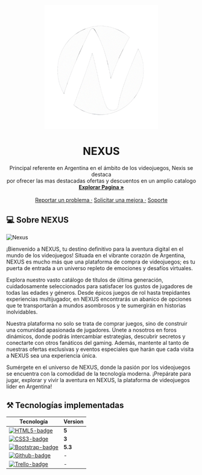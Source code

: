 <div align='center'>
<a href="https://nexus-89i.netlify.app/">
    <img src="./img/nexus-logo.png" alt="nexus" width="300">
</a>    
<h1>NEXUS</h1>
Principal referente en Argentina en el ámbito de los videojuegos, Nexis se destaca <br> por ofrecer las mas destacadas ofertas y descuentos en un amplio catalogo <br> 
<a href="https://nexus-89i.netlify.app/"><strong>Explorar Pagina »</strong></a>
<br>
<br>
<a href="https://nexus-89i.netlify.app/">Reportar un problema ·</a>
<a href="https://nexus-89i.netlify.app/">Solicitar una mejora ·</a>
<a href="https://nexus-89i.netlify.app/">Soporte </a></p>
</div>

## 💻 Sobre NEXUS

![Nexus](img/nexus-page.png)

¡Bienvenido a NEXUS, tu destino definitivo para la aventura digital en el mundo de los videojuegos! Situada en el vibrante corazón de Argentina, NEXUS es mucho más que una plataforma de compra de videojuegos; es tu puerta de entrada a un universo repleto de emociones y desafíos virtuales.

Explora nuestro vasto catálogo de títulos de última generación, cuidadosamente seleccionados para satisfacer los gustos de jugadores de todas las edades y géneros. Desde épicos juegos de rol hasta trepidantes experiencias multijugador, en NEXUS encontrarás un abanico de opciones que te transportarán a mundos asombrosos y te sumergirán en historias inolvidables.

Nuestra plataforma no solo se trata de comprar juegos, sino de construir una comunidad apasionada de jugadores. Únete a nosotros en foros dinámicos, donde podrás intercambiar estrategias, descubrir secretos y conectarte con otros fanáticos del gaming. Además, mantente al tanto de nuestras ofertas exclusivas y eventos especiales que harán que cada visita a NEXUS sea una experiencia única.

Sumérgete en el universo de NEXUS, donde la pasión por los videojuegos se encuentra con la comodidad de la tecnología moderna. ¡Prepárate para jugar, explorar y vivir la aventura en NEXUS, la plataforma de videojuegos líder en Argentina!

## ⚒️ Tecnologías implementadas

| Tecnología                          | Version |
| ----------------------------------- | ------- |
| [![HTML5-badge]][HTML-url]          | **5**   |
| [![CSS3-badge]][CSS3-url]           | **3**   |
| [![Bootstrap-badge]][Bootstrap-url] | **5.3** |
| [![Github-badge]][Github-url]       | -       |
| [![Trello-badge]][Trello-url]       | -       |

<!-- Markdown links & images -->

<!-- badges para usar -->
<!-- https://github.com/alexandresanlim/Badges4-README.md-Profile/blob/master/README.md -->

<!-- iconitos -->
<!-- https://simpleicons.org/?q=css -->

<!-- como se arma el badge -->
<!-- https://shields.io/badges -->


[HTML5-badge]: https://img.shields.io/badge/HTML5-E34F26?style=for-the-badge&logo=html5&logoColor=white
[HTML-url]: https://html.com/tags/
[CSS3-badge]: https://img.shields.io/badge/CSS3-1572B6?style=for-the-badge&logo=css3&logoColor=white
[CSS3-url]: https://www.w3.org/Style/CSS/
[Bootstrap-badge]: https://img.shields.io/badge/Bootstrap-7952B3?style=for-the-badge&logo=bootstrap&logoColor=white
[Bootstrap-url]: https://getbootstrap.com/
[Github-badge]: https://img.shields.io/badge/GitHub-100000?style=for-the-badge&logo=github&logoColor=white
[Github-url]: https://github.com/
[Trello-badge]: https://img.shields.io/badge/Trello-0052CC?style=for-the-badge&logo=trello&logoColor=white
[Trello-url]: https://trello.com/

